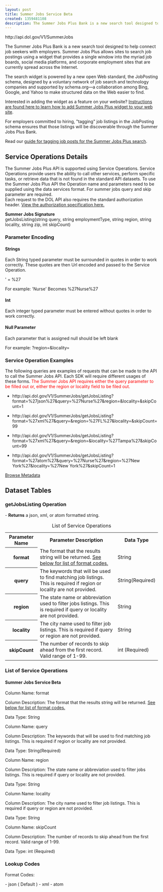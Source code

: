 ```yaml
---
layout: post
title: Summer Jobs Service Beta
created: 1359481108
description: The Summer Jobs Plus Bank is a new search tool designed to help connect job seekers with employers.
---
```


<div class="force_wrap apiurl">
<p>http://api.dol.gov/V1/SummerJobs</p>
</div>

<p>The Summer Jobs Plus Bank is a new search tool designed to help connect job seekers with employers. Summer Jobs Plus allows sites to search job postings using a widget that provides a single window into the myriad job boards, social&nbsp;media platforms, and corporate employment sites that are currently spread across the Internet.</p>
<p>The search widget is powered by a new open Web standard, the JobPosting schema, designed by a voluntary network of job search and technology companies and supported by schema.org—a collaboration among Bing, Google, and Yahoo to make structured data on the Web easier to find.</p>
<p>Interested in adding the widget as a feature on your website? <a href="http://www.dol.gov/summerjobs/Widget.htm">Instructions are found here to learn how to add Summer Jobs Plus widget to your web site</a>.</p>
<p>For employers committed to hiring, "tagging" job listings in the JobPosting schema ensures that those listings will be discoverable through the Summer Jobs Plus Bank.</p>
<p>Read our <a href="http://www.dol.gov/summerjobs/Employers.htm">guide for tagging job posts for the Summer Jobs Plus search</a>.</p>

<h2>Service Operations Details</h2>
<p>The Summer Jobs Plus API is supported using Service Operations. Service Operations provide users the ability to call other services, perform specific tasks, or retrieve data that is not found in the standard API datasets. To use the Summer Jobs Plus API the Operation name and parameters need to be supplied using the data services format. For summer jobs query and skip parameter are required.<br />
Each request to the DOL API also requires the standard authorization header.  <a href="http://developer.dol.gov/req-auth.htm">View the authorization specification here.</a> ​</p>
<p><b>Summer Jobs Signature</b><br />
getJobsListing(string query, string employmentType, string region, string locality, string zip, int skipCount)</p>

<h3>Parameter Encoding</h3>
<h4>Strings</h4>
<p>Each String typed parameter must be surrounded in quotes in order to work correctly. These quotes are then Url encoded and passed to the Service Operation.</p>
<p>' = %27</p>
<p>For example: 'Nurse' Becomes %27Nurse%27</p>
<h4>Int</h4>
<p>Each integer typed parameter must be entered without quotes in order to work correctly.</p>
<h4>Null Parameter</h4>
<p>Each parameter that is assigned null should be left blank</p>
<p>For example: ?region=&amp;locality=</p>

<h3>Service Operation Examples</h3>

<p>The following queries are examples of requests that can be made to the API to call the Summer Jobs API. Each SDK will require different usages of these forms. <span style="COLOR: #f00">The Summer Jobs API requires either the query parameter to be filled out or, either the region or locality field to be filed out.</span></p>

<ul class="force_wrap apiurl">
	<li><p>http://api.dol.gov/V1/SummerJobs/getJobsListing?format=%27json%27&amp;query=%27Nurse%27&amp;region=&amp;locality=&amp;skipCount=1</p></li>
	<li><p>http://api.dol.gov/V1/SummerJobs/getJobsListing?format=%27xml%27&amp;query=&amp;region=%27FL%27&amp;locality=&amp;skipCount=99</p></li>
	<li><p>http://api.dol.gov/V1/SummerJobs/getJobsListing?format=%27xml%27&amp;query=&amp;region=&amp;locality=%27Tampa%27&amp;skipCount=99</p></li>
	<li><p>http://api.dol.gov/V1/SummerJobs/getJobsListing?format=%27atom%27&amp;query=%27Nurse%27&amp;region=%27New York%27&amp;locality=%27New York%27&amp;skipCount=1</p></li>
</ul>

<a href ="http://api.dol.gov/V1/SummerJobs/$metadata" class="button radius button_dataset">Browse Metadata</a>

## Dataset Tables  

<h3>getJobsListing Operation</h3>
<p>- <strong>Returns</strong> a json, xml, or atom formatted string.</p>

<div class="dsktp_tbl">
	<table summary="List of Service Operations - Summer Jobs Service Beta">
		<caption>List of Service Operations</caption>
		<tbody>
			<tr>
				<th scope="col">Parameter Name</th>
				<th scope="col">Parameter Description</th>
				<th scope="col">Data Type</th>
			</tr>
			<tr>
				<th scope="row">format</th>
				<td>The format that the results string will be returned. <a href="#formatcodes">See below for list of format codes.</a></td>
				<td>String</td>
			</tr>
			<tr>
				<th scope="row">query</th>
				<td>The keywords that will be used to find matching job listings. This is required if region or locality are not provided.</td>
				<td>String(Required)</td>
			</tr>
			<tr>
				<th scope="row">region</th>
				<td>The state name or abbreviation used to filter jobs listings. This is required if query or locality are not provided.</td>
				<td>String</td>
			</tr>
			<tr>
				<th scope="row">locality</th>
				<td>The city name used to filter job listings. This is required if query or region are not provided.</td>
				<td>String</td>
			</tr>
			<tr>
				<th scope="row">skipCount</th>
				<td>The number of records to skip ahead from the first record. Valid range of 1-99.</td>
				<td>int (Required)</td>
			</tr>
		</tbody>
	</table>
</div>

<div class="mbl_tbl">
	<h3>List of Service Operations</h3>
	<h4>Summer Jobs Service Beta</h4>
	<div class="odd_row">
		<p class="mbl-strng">Column Name: format</p>
		<p><span class="mbl-strng">Column Description:</span> The format that the results string will be returned. <a href="#formatcodes">See below for list of format codes.</a></p>
		<p><span class="mbl-strng">Data Type:</span> String</p>		
	</div>
	<div class="even_row">
		<p class="mbl-strng">Column Name: query</p>
		<p><span class="mbl-strng">Column Description:</span> The keywords that will be used to find matching job listings. This is required if region or locality are not provided.</p>
		<p><span class="mbl-strng">Data Type:</span> String(Required)</p>		
	</div>
	<div class="odd_row">
		<p class="mbl-strng">Column Name: region</p>
		<p><span class="mbl-strng">Column Description:</span> The state name or abbreviation used to filter jobs listings. This is required if query or locality are not provided.</p>
		<p><span class="mbl-strng">Data Type:</span> String</p>		
	</div>
	<div class="even_row">
		<p class="mbl-strng">Column Name: locality</p>
		<p><span class="mbl-strng">Column Description:</span> The city name used to filter job listings. This is required if query or region are not provided.</p>
		<p><span class="mbl-strng">Data Type:</span> String</p>		
	</div>
	<div class="odd_row">
		<p class="mbl-strng">Column Name: skipCount</p>
		<p><span class="mbl-strng">Column Description:</span> The number of records to skip ahead from the first record. Valid range of 1-99.</p>
		<p><span class="mbl-strng">Data Type:</span> int (Required)</p>		
	</div>
</div>

<h3>Lookup Codes</h3>
<p id="formatcodes">Format Codes:</p>
- json ( Default )
- xml
- atom
